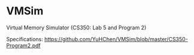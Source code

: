 # VMSim
Virtual Memory Simulator (CS350: Lab 5 and Program 2)

Specifications:
https://github.com/YuHChen/VMSim/blob/master/CS350-Program2.pdf
